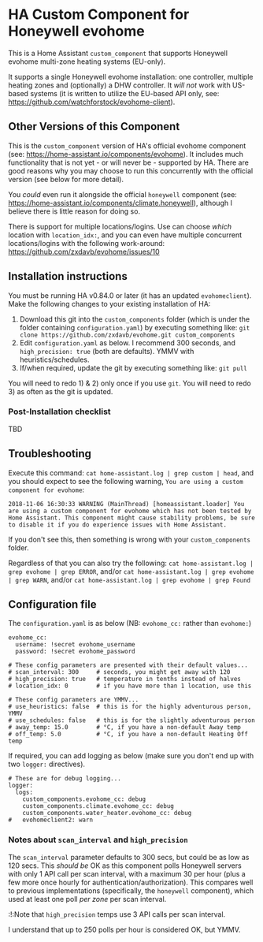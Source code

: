 # HA Custom Component for Honeywell evohome

This is a Home Assistant `custom_component` that supports Honeywell evohome multi-zone heating systems (EU-only).

It supports a single Honeywell evohome installation: one controller, multiple heating zones and (optionally) a DHW controller.  It _will not_ work with US-based systems (it is written to utilize the EU-based API only, see: https://github.com/watchforstock/evohome-client).

## Other Versions of this Component

This is the `custom_component` version of HA's official evohome component (see: https://home-assistant.io/components/evohome).  It includes much functionality that is not yet - or will never be - supported by HA.  There are good reasons why you may choose to run this concurrently with the official version (see below for more detail).

You _could_ even run it alongside the official `honeywell` component (see: https://home-assistant.io/components/climate.honeywell), although I believe there is little reason for doing so.

There is support for multiple locations/logins.  Use can choose _which_ location with `location_idx:`, and you can even have multiple concurrent locations/logins with the following work-around: https://github.com/zxdavb/evohome/issues/10

## Installation instructions

You must be running HA v0.84.0 or later (it has an updated `evohomeclient`).  Make the following changes to your existing installation of HA:
 1. Download this git into the `custom_components` folder (which is under the folder containing `configuration.yaml`) by executing something like: `git clone https://github.com/zxdavb/evohome.git custom_components`
 2. Edit `configuration.yaml` as below.  I recommend 300 seconds, and `high_precision: true` (both are defaults). YMMV with heuristics/schedules.
 3. If/when required, update the git by executing something like: `git pull`
 
You will need to redo 1) & 2) only once if you use `git`.  You will need to redo 3) as often as the git is updated.

### Post-Installation checklist

TBD

## Troubleshooting

Execute this command: `cat home-assistant.log | grep custom | head`, and you should expect to see the following warning, `You are using a custom component for evohome`:
```
2018-11-06 16:30:33 WARNING (MainThread) [homeassistant.loader] You are using a custom component for evohome which has not been tested by Home Assistant. This component might cause stability problems, be sure to disable it if you do experience issues with Home Assistant.
```

If you don't see this, then something is wrong with your `custom_components` folder.

Regardless of that you can also try the following:
  `cat home-assistant.log | grep evohome | grep ERROR`, and/or
  `cat home-assistant.log | grep evohome | grep WARN`, and/or
  `cat home-assistant.log | grep evohome | grep Found`

## Configuration file

The `configuration.yaml` is as below (NB: `evohome_cc:` rather than `evohome:`)
```
evohome_cc:
  username: !secret evohome_username
  password: !secret evohome_password

# These config parameters are presented with their default values...
# scan_interval: 300     # seconds, you might get away with 120
# high_precision: true   # temperature in tenths instead of halves
# location_idx: 0        # if you have more than 1 location, use this

# These config parameters are YMMV...
# use_heuristics: false  # this is for the highly adventurous person, YMMV
# use_schedules: false   # this is for the slightly adventurous person
# away_temp: 15.0        # °C, if you have a non-default Away temp
# off_temp: 5.0          # °C, if you have a non-default Heating Off temp
```
If required, you can add logging as below (make sure you don't end up with two `logger:` directives).
```
# These are for debug logging...
logger:
  logs:
    custom_components.evohome_cc: debug
    custom_components.climate.evohome_cc: debug
    custom_components.water_heater.evohome_cc: debug
#   evohomeclient2: warn
```

### Notes about `scan_interval` and `high_precision`

The `scan_interval` parameter defaults to 300 secs, but could be as low as 120 secs.  This _should be_ OK as this component polls Honeywell servers with only 1 API call per scan interval, with a maximum 30 per hour (plus a few more once hourly for authentication/authorization).  This compares well to previous implementations (specifically, the `honeywell` component), which used at least one poll _per zone_ per scan interval.

:!:Note that `high_precision` temps use 3 API calls per scan interval.

I understand that up to 250 polls per hour is considered OK, but YMMV.
